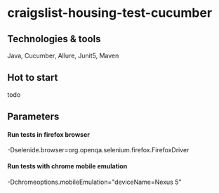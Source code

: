 # craigslist-housing-test-cucumber

## Technologies & tools
Java, Cucumber, Allure, Junit5, Maven

## Hot to start
todo 

## Parameters

#### Run tests in firefox browser
-Dselenide.browser=org.openqa.selenium.firefox.FirefoxDriver

#### Run tests with chrome mobile emulation
-Dchromeoptions.mobileEmulation="deviceName=Nexus 5"
